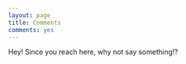 ```yaml
---
layout: page
title: Comments
comments: yes
---
```


Hey! Since you reach here, why not say something!?
